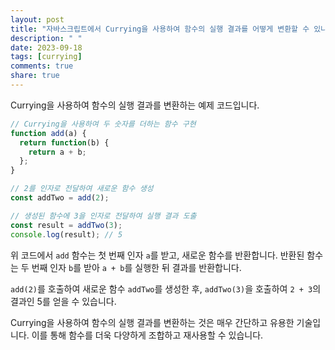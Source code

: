 ```yaml
---
layout: post
title: "자바스크립트에서 Currying을 사용하여 함수의 실행 결과를 어떻게 변환할 수 있나요?"
description: " "
date: 2023-09-18
tags: [currying]
comments: true
share: true
---
```


Currying을 사용하여 함수의 실행 결과를 변환하는 예제 코드입니다.

```javascript
// Currying을 사용하여 두 숫자를 더하는 함수 구현
function add(a) {
  return function(b) {
    return a + b;
  };
}

// 2를 인자로 전달하여 새로운 함수 생성
const addTwo = add(2);

// 생성된 함수에 3을 인자로 전달하여 실행 결과 도출
const result = addTwo(3);
console.log(result); // 5
```

위 코드에서 `add` 함수는 첫 번째 인자 `a`를 받고, 새로운 함수를 반환합니다. 반환된 함수는 두 번째 인자 `b`를 받아 `a + b`를 실행한 뒤 결과를 반환합니다.

`add(2)`를 호출하여 새로운 함수 `addTwo`를 생성한 후, `addTwo(3)`을 호출하여 `2 + 3`의 결과인 5를 얻을 수 있습니다.

Currying을 사용하여 함수의 실행 결과를 변환하는 것은 매우 간단하고 유용한 기술입니다. 이를 통해 함수를 더욱 다양하게 조합하고 재사용할 수 있습니다.
